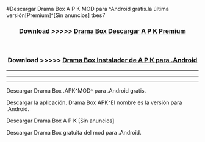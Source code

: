 #Descargar Drama Box  A P K MOD para ^Android gratis.la última versión[Premium]^[Sin anuncios] tbes7



<div align="center">
<h3>Download >>>>> <a href="https://es-web.web.app/?es= Drama Box ">Drama Box  Descargar A P K Premium</a></h3><br>

<h3>Download >>>>> <a href="https://es-web.web.app/?es= Drama Box ">Drama Box  Instalador de A P K para .Android</a></h3>
</div>


----------------------------------------------------------

----------------------------------------------------------

----------------------------------------------------------

Descargar Drama Box  .APK^MOD^ para .Android gratis.

Descargar la aplicación. Drama Box  APK^El nombre es la versión para .Android.

Descargar Drama Box  A P K [Sin anuncios]

Descargar Drama Box  gratuita del mod para .Android.
